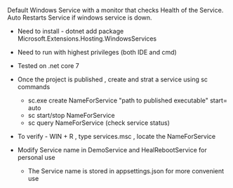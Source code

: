 Default Windows Service with a monitor that checks Health of the Service. Auto Restarts Service if windows service is down.

* Need to install - dotnet add package Microsoft.Extensions.Hosting.WindowsServices
* Need to run with highest privileges (both IDE and cmd)
* Tested on .net core 7
* Once the project is published , create and strat a service using sc commands
  - sc.exe create NameForService "path to published executable" start= auto
  - sc start/stop NameForService
  - sc query NameForService (check service status)

* To verify - WIN + R , type services.msc , locate the NameForService
* Modify Service name in DemoService and HealRebootService for personal use
  - The Service name is stored in appsettings.json for more convenient use
